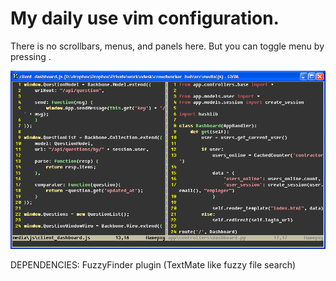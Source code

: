 # My daily use vim configuration.

There is no scrollbars, menus, and panels here. But you can toggle menu by pressing <C-F1>.

![Screenshot](http://github.com/buger/vim_config/blob/master/screenshot.png?raw=True)

DEPENDENCIES:
  FuzzyFinder plugin (TextMate like fuzzy file search)
